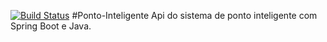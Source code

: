 [![Build Status](https://travis-ci.org/Franciscocsj/ponto-inteligente-api.svg?branch=master)](https://travis-ci.org/Franciscocsj/ponto-inteligente-api)
#Ponto-Inteligente
Api do sistema de ponto inteligente com Spring Boot e Java.
